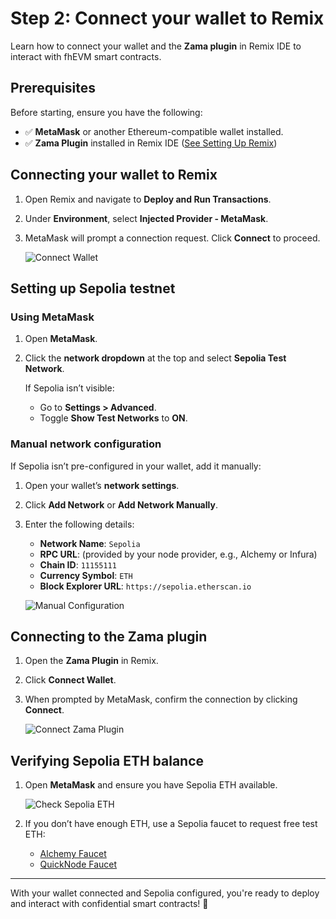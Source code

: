 # Step 2: Connect your wallet to Remix

Learn how to connect your wallet and the **Zama plugin** in Remix IDE to interact with fhEVM smart contracts.

## Prerequisites

Before starting, ensure you have the following:

- ✅ **MetaMask** or another Ethereum-compatible wallet installed.
- ✅ **Zama Plugin** installed in Remix IDE ([See Setting Up Remix](remix.md))

## Connecting your wallet to Remix

1. Open Remix and navigate to **Deploy and Run Transactions**.
2. Under **Environment**, select **Injected Provider - MetaMask**.
3. MetaMask will prompt a connection request. Click **Connect** to proceed.

   ![Connect Wallet](https://colony-recorder.s3.amazonaws.com/files/2025-01-16/821f9695-9c60-479e-9ce5-63d7d2e97daf/stack_animation.webp)

## Setting up Sepolia testnet

### **Using MetaMask**

1. Open **MetaMask**.
2. Click the **network dropdown** at the top and select **Sepolia Test Network**.

   If Sepolia isn’t visible:

   - Go to **Settings > Advanced**.
   - Toggle **Show Test Networks** to **ON**.

### **Manual network configuration**

If Sepolia isn’t pre-configured in your wallet, add it manually:

1. Open your wallet’s **network settings**.
2. Click **Add Network** or **Add Network Manually**.
3. Enter the following details:

   - **Network Name**: `Sepolia`
   - **RPC URL**: (provided by your node provider, e.g., Alchemy or Infura)
   - **Chain ID**: `11155111`
   - **Currency Symbol**: `ETH`
   - **Block Explorer URL**: `https://sepolia.etherscan.io`

   ![Manual Configuration](https://colony-recorder.s3.amazonaws.com/files/2025-01-16/68cafdfb-2210-4e06-b24a-f39ff96727a3/stack_animation.webp)

## Connecting to the Zama plugin

1. Open the **Zama Plugin** in Remix.
2. Click **Connect Wallet**.
3. When prompted by MetaMask, confirm the connection by clicking **Connect**.

   ![Connect Zama Plugin](https://colony-recorder.s3.amazonaws.com/files/2025-01-16/213f4f6d-f0b7-4bae-be2d-d5e3b8f59ddd/stack_animation.webp)

## Verifying Sepolia ETH balance

1. Open **MetaMask** and ensure you have Sepolia ETH available.

   ![Check Sepolia ETH](https://colony-recorder.s3.amazonaws.com/files/2025-01-16/2cae3f4e-370a-4be0-a071-24b01745bcfc/stack_animation.webp)

2. If you don’t have enough ETH, use a Sepolia faucet to request free test ETH:
   - [Alchemy Faucet](https://www.alchemy.com/faucets/ethereum-sepolia)
   - [QuickNode Faucet](https://faucet.quicknode.com/ethereum/sepolia)

---

With your wallet connected and Sepolia configured, you're ready to deploy and interact with confidential smart contracts! 🎉
